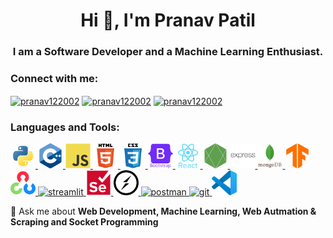 <h1 align="center">Hi 👋, I'm Pranav Patil</h1>
<h3 align="center">I am a Software Developer and a Machine Learning Enthusiast.</h3>


<!--
- 📫 How to reach me **pranavpatil122002@gmail.com** -->

<h3 align="left">Connect with me:</h3>

<p align="left">
  
<a href="https://www.linkedin.com/in/pranav122002/" target="blank"><img align="center" src="https://raw.githubusercontent.com/rahuldkjain/github-profile-readme-generator/master/src/images/icons/Social/linked-in-alt.svg" alt="pranav122002" height="30" width="40" /></a>
<a href="https://www.codechef.com/users/pranav122002" target="blank"><img align="center" src="https://cdn.jsdelivr.net/npm/simple-icons@3.1.0/icons/codechef.svg" alt="pranav122002" height="30" width="40" /></a>
<a href="https://codeforces.com/profile/Pranav122002" target="blank"><img align="center" src="https://raw.githubusercontent.com/rahuldkjain/github-profile-readme-generator/master/src/images/icons/Social/codeforces.svg" alt="pranav122002" height="30" width="40" /></a>

</p>

<h3 align="left">Languages and Tools:</h3>

<p align="left"> <a href="https://www.python.org/" target="_blank" rel="noreferrer"> <img
            src="https://github.com/devicons/devicon/blob/master/icons/python/python-original.svg" alt="python"
            width="40" height="40" /> </a><a href="https://www.w3schools.com/cpp/" target="_blank" rel="noreferrer"> <img
            src="https://raw.githubusercontent.com/devicons/devicon/master/icons/cplusplus/cplusplus-original.svg"
            alt="cplusplus" width="40" height="40" /> </a><a href="https://developer.mozilla.org/en-US/docs/Web/JavaScript" target="_blank" rel="noreferrer"> <img
            src="https://raw.githubusercontent.com/devicons/devicon/master/icons/javascript/javascript-original.svg"
            alt="javascript" width="40" height="40" /> </a><a href="https://www.w3.org/html/" target="_blank" rel="noreferrer"> <img
            src="https://raw.githubusercontent.com/devicons/devicon/master/icons/html5/html5-original-wordmark.svg"
            alt="html5" width="40" height="40" /> </a><a href="https://www.w3schools.com/css/" target="_blank" rel="noreferrer"> <img
            src="https://raw.githubusercontent.com/devicons/devicon/master/icons/css3/css3-original-wordmark.svg"
            alt="css3" width="40" height="40" /> </a> <a href="https://getbootstrap.com" target="_blank" rel="noreferrer"> <img src="https://raw.githubusercontent.com/devicons/devicon/master/icons/bootstrap/bootstrap-plain-wordmark.svg" alt="bootstrap" width="40" height="40"/> </a> <a href="https://reactjs.org/" target="_blank" rel="noreferrer">
                <img src="https://raw.githubusercontent.com/devicons/devicon/master/icons/react/react-original-wordmark.svg"
                    alt="react" width="40" height="40" /> </a><a href="https://nodejs.org" target="_blank" rel="noreferrer">
        <img src="https://github.com/devicons/devicon/blob/master/icons/nodejs/nodejs-plain.svg"
            alt="nodejs" width="40" height="40" /> </a><a href="https://expressjs.com" target="_blank" rel="noreferrer">
        <img src="https://raw.githubusercontent.com/devicons/devicon/master/icons/express/express-original-wordmark.svg"
            alt="express" width="40" height="40" /> </a><a href="https://www.mongodb.com/" target="_blank" rel="noreferrer"> <img
            src="https://raw.githubusercontent.com/devicons/devicon/master/icons/mongodb/mongodb-original-wordmark.svg"
            alt="mongodb" width="40" height="40" /> </a><a href="https://www.tensorflow.org/" target="_blank" rel="noreferrer">
        <img src="https://github.com/devicons/devicon/blob/master/icons/tensorflow/tensorflow-original.svg"
            alt="tensorflow" width="40" height="40" /> </a><a href="https://opencv.org/" target="_blank" rel="noreferrer">
        <img src="https://raw.githubusercontent.com/devicons/devicon/master/icons/opencv/opencv-original.svg"
            alt="opencv" width="40" height="40" />
    </a>
    </a><a href="https://streamlit.io/" target="_blank" rel="noreferrer">
        <img src="https://user-images.githubusercontent.com/7164864/217935870-c0bc60a3-6fc0-4047-b011-7b4c59488c91.png" 
            alt="streamlit" width="40" height="40" />
    </a><a href="https://www.selenium.dev/" target="_blank" rel="noreferrer">
        <img src="https://github.com/devicons/devicon/blob/master/icons/selenium/selenium-original.svg"
            alt="selenium" width="40" height="40" />
    </a><a href="https://socket.io/" target="_blank" rel="noreferrer">
        <img src="https://raw.githubusercontent.com/devicons/devicon/master/icons/socketio/socketio-original.svg"
            alt="socket.io" width="40" height="40" />
    </a><a href="https://postman.com" target="_blank" rel="noreferrer">
        <img src="https://www.vectorlogo.zone/logos/getpostman/getpostman-icon.svg" alt="postman" width="40"
            height="40" /> </a><a href="https://git-scm.com/" target="_blank" rel="noreferrer"> <img
            src="https://www.vectorlogo.zone/logos/git-scm/git-scm-icon.svg" alt="git" width="40" height="40" /> </a><a href="https://code.visualstudio.com/" target="_blank" rel="noreferrer">
        <img src="https://github.com/devicons/devicon/blob/master/icons/vscode/vscode-original.svg"
            alt="visual-studio-code" width="40" height="40" />
    </a></p>
    
    
  💬 Ask me about **Web Development, Machine Learning, Web Autmation & Scraping and Socket Programming**
